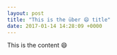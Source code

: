 ```yaml
---
layout: post
title: "This is the über 😄 title"
date: 2017-01-14 14:28:09 +0000
---
```


This is the content 😄